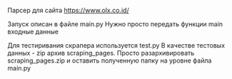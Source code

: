 Парсер для сайта https://www.olx.co.id/

Запуск описан в файле main.py
Нужно просто передать функции main входные данные

Для тестиривания скрапера используется test.py
В качестве тестовых данных - zip архив scraping_pages.
Просто разархивировать scraping_pages.zip и оставить полученную
папку на уровне файла main.py
